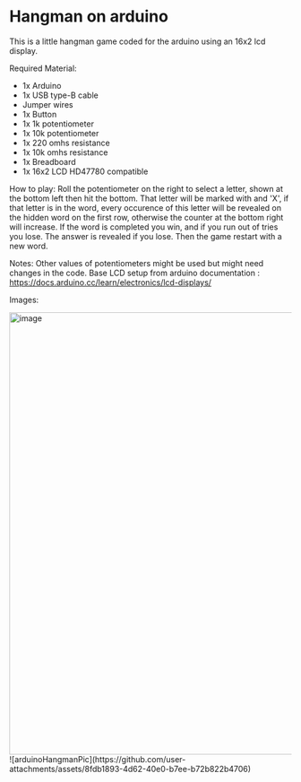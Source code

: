 # Hangman on arduino
This is a little hangman game coded for the arduino using an 16x2 lcd display.

Required Material:
- 1x Arduino
- 1x USB type-B cable
- Jumper wires
- 1x Button
- 1x 1k potentiometer
- 1x 10k potentiometer
- 1x 220 omhs resistance
- 1x 10k omhs resistance
- 1x Breadboard
- 1x 16x2 LCD HD47780 compatible

How to play:
Roll the potentiometer on the right to select a letter, shown at the bottom left then hit the bottom. That letter will be marked with and 'X', if that letter is in the word, every occurence of this letter will be revealed on the hidden word on the first row, otherwise the counter at the bottom right will increase. If the word is completed you win, and if you run out of tries you lose. The answer is revealed if you lose. Then the game restart with a new word.

Notes:
Other values of potentiometers might be used but might need changes in the code.
Base LCD setup from arduino documentation : 
  https://docs.arduino.cc/learn/electronics/lcd-displays/

Images:

<img width="1498" height="789" alt="image" src="https://github.com/user-attachments/assets/21cbdf81-1dd5-48aa-bc3b-223b0c534e93" />
![arduinoHangmanPic](https://github.com/user-attachments/assets/8fdb1893-4d62-40e0-b7ee-b72b822b4706)
